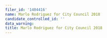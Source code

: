 ```yaml
---
filer_id: '1404416'
name: Marlo Rodriguez for City Council 2018
candidate_controlled_id: ''
data_warning: 
title: Marlo Rodriguez for City Council 2018
---
```

